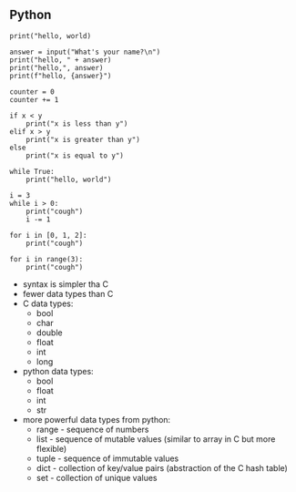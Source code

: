 ## Python

```
print("hello, world)
```

```
answer = input("What's your name?\n")
print("hello, " + answer)
print("hello,", answer)
print(f"hello, {answer}")
```

```
counter = 0
counter += 1
```

```
if x < y
    print("x is less than y")
elif x > y
    print("x is greater than y")
else
    print("x is equal to y")
```

```
while True:
    print("hello, world")
```

```
i = 3
while i > 0:
    print("cough")
    i -= 1

for i in [0, 1, 2]:
    print("cough")

for i in range(3):
    print("cough")
```

- syntax is simpler tha C
- fewer data types than C
- C data types:
    - bool
    - char
    - double
    - float
    - int
    - long
- python data types:
    - bool
    - float
    - int
    - str
- more powerful data types from python:
    - range - sequence of numbers
    - list - sequence of mutable values (similar to array in C but more flexible)
    - tuple - sequence of immutable values
    - dict - collection of key/value pairs (abstraction of the C hash table)
    - set - collection of unique values